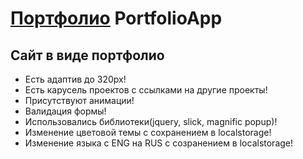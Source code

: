 # [Портфолио](https://andrianovroman.github.io/PortfolioApp/) PortfolioApp

## Сайт в виде портфолио 

- Есть адаптив до 320px!
- Есть карусель проектов с ссылками на другие проекты!
- Присутствуют анимации!
- Валидация формы!
- Использовались библиотеки(jquery, slick, magnific popup)!
- Изменение цветовой темы с сохранением в localstorage!
- Изменение языка с ENG на RUS с созранением в localstorage!
